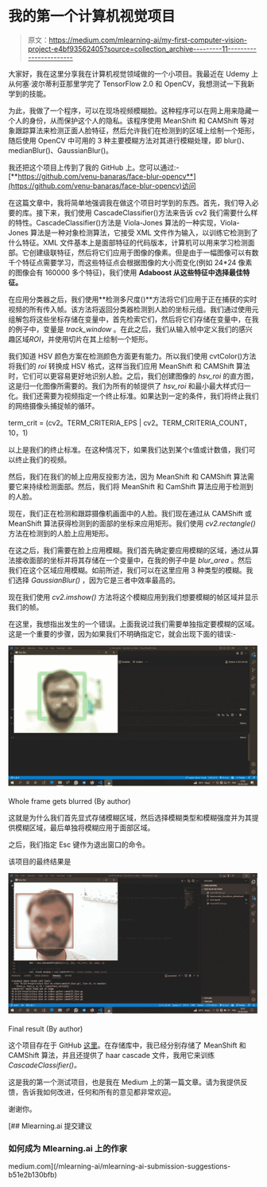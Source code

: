 # 我的第一个计算机视觉项目

> 原文：<https://medium.com/mlearning-ai/my-first-computer-vision-project-e4bf93562405?source=collection_archive---------11----------------------->

大家好，我在这里分享我在计算机视觉领域做的一个小项目。我最近在 Udemy 上从何塞·波尔蒂利亚那里学完了 TensorFlow 2.0 和 OpenCV，我想测试一下我新学到的技能。

为此，我做了一个程序，可以在现场视频模糊脸。这种程序可以在网上用来隐藏一个人的身份，从而保护这个人的隐私。该程序使用 MeanShift 和 CAMShift 等对象跟踪算法来检测正面人脸特征，然后允许我们在检测到的区域上绘制一个矩形，随后使用 OpenCV 中可用的 3 种主要模糊方法对其进行模糊处理，即 blur()、medianBlur()、GaussianBlur()。

我还把这个项目上传到了我的 GitHub 上。您可以通过:-[**https://github.com/venu-banaras/face-blur-opencv**](https://github.com/venu-banaras/face-blur-opencv)访问

在这篇文章中，我将简单地强调我在做这个项目时学到的东西。首先，我们导入必要的库。接下来，我们使用 CascadeClassifier()方法来告诉 cv2 我们需要什么样的特性。CascadeClassifier()方法是 Viola-Jones 算法的一种实现，Viola-Jones 算法是一种对象检测算法，它接受 XML 文件作为输入，以训练它检测到了什么特征。XML 文件基本上是面部特征的代码版本，计算机可以用来学习检测面部。它创建级联特征，然后将它们应用于图像的像素。但是由于一幅图像可以有数千个特征点需要学习，而这些特征点会根据图像的大小而变化(例如 24*24 像素的图像会有 160000 多个特征)，我们使用 **Adaboost 从这些特征中选择最佳特征。**

在应用分类器之后，我们使用**检测多尺度()**方法将它们应用于正在捕获的实时视频的所有传入帧。该方法将返回分类器检测到人脸的坐标元组。我们通过使用元组解包将这些坐标存储在变量中，首先检索它们，然后将它们存储在变量中，在我的例子中，变量是 *track_window* 。在此之后，我们从输入帧中定义我们的感兴趣区域*ROI*，并使用切片在其上绘制一个矩形。

我们知道 HSV 颜色方案在检测颜色方面更有能力。所以我们使用 cvtColor()方法将我们的 *roi* 转换成 HSV 格式，这样当我们应用 MeanShift 和 CAMShift 算法时，它们可以更容易更好地识别人脸。之后，我们创建图像的 *hsv_roi* 的直方图，这是归一化图像所需要的。我们为所有的帧提供了 *hsv_roi* 和最小最大样式归一化。我们还需要为视频指定一个终止标准。如果达到一定的条件，我们将终止我们的网络摄像头捕捉帧的循环。

term_crit = (cv2。TERM_CRITERIA_EPS | cv2。TERM_CRITERIA_COUNT，10，1)

以上是我们的终止标准。在这种情况下，如果我们达到某个ε值或计数值，我们可以终止我们的视频。

然后，我们在我们的帧上应用反投影方法，因为 MeanShift 和 CAMShift 算法需要它来持续检测面部。然后，我们将 MeanShift 和 CamShift 算法应用于检测到的人脸。

现在，我们正在检测和跟踪摄像机画面中的人脸。我们现在通过从 CAMShift 或 MeanShift 算法获得检测到的面部的坐标来应用矩形。我们使用 *cv2.rectangle()* 方法在检测到的人脸上应用矩形。

在这之后，我们需要在脸上应用模糊。我们首先确定要应用模糊的区域，通过从算法接收面部的坐标并将其存储在一个变量中，在我的例子中是 *blur_area* 。然后我们在这个区域应用模糊。如前所述，我们可以在这里应用 3 种类型的模糊。我们选择 *GaussianBlur()* ，因为它是三者中效率最高的。

现在我们使用 *cv2.imshow()* 方法将这个模糊应用到我们想要模糊的帧区域并显示我们的帧。

在这里，我想指出发生的一个错误。上面我说过我们需要单独指定要模糊的区域。这是一个重要的步骤，因为如果我们不明确指定它，就会出现下面的错误:-

![](img/fe6f6fd826307408a4fd447779b75733.png)

Whole frame gets blurred (By author)

这就是为什么我们首先显式存储模糊区域，然后选择模糊类型和模糊强度并为其提供模糊区域，最后单独将模糊应用于面部区域。

之后，我们指定 Esc 键作为退出窗口的命令。

该项目的最终结果是

![](img/01db617f2fc13a3832d81390d58351fb.png)

Final result (By author)

这个项目存在于 GitHub [这里](https://github.com/venu-banaras/face-blur-opencv)。在存储库中，我已经分别存储了 MeanShift 和 CAMShift 算法，并且还提供了 haar cascade 文件，我用它来训练 *CascadeClassifier()。*

这是我的第一个测试项目，也是我在 Medium 上的第一篇文章。请为我提供反馈，告诉我如何改进，任何和所有的意见都非常欢迎。

谢谢你。

[](/mlearning-ai/mlearning-ai-submission-suggestions-b51e2b130bfb) [## Mlearning.ai 提交建议

### 如何成为 Mlearning.ai 上的作家

medium.com](/mlearning-ai/mlearning-ai-submission-suggestions-b51e2b130bfb)